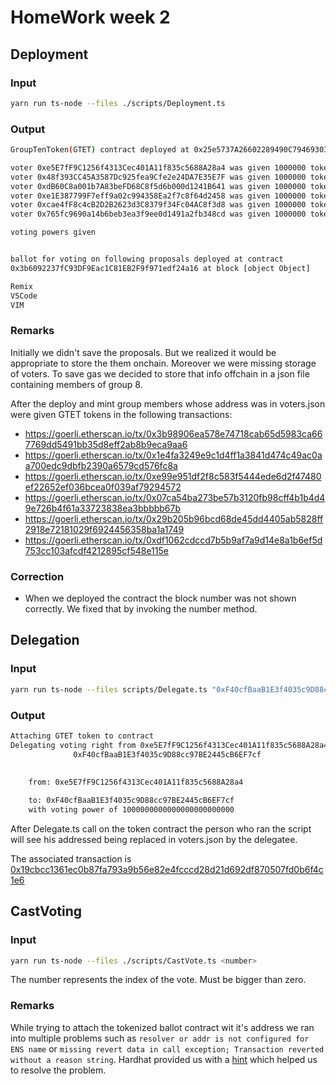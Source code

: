 # HomeWork week 2

## Deployment

### Input

```bash
yarn run ts-node --files ./scripts/Deployment.ts
```

### Output

```bash
GroupTenToken(GTET) contract deployed at 0x25e5737A26602289490C794693031D38973B023F

voter 0xe5E7fF9C1256f4313Cec401A11f835c5688A28a4 was given 1000000 tokens
voter 0x48f393CC45A3587Dc925fea9Cfe2e24DA7E35E7F was given 1000000 tokens
voter 0xdB60C8a001b7A83beFD68C8f5d6b000d1241B641 was given 1000000 tokens
voter 0xe1E387799F7eff9a02c994358Ea2f7c8f64d2458 was given 1000000 tokens
voter 0xcae4fF8c4cB2D2B2623d3C8379f34Fc04AC8f3d8 was given 1000000 tokens
voter 0x765fc9690a14b6beb3ea3f9ee0d1491a2fb348cd was given 1000000 tokens

voting powers given


ballot for voting on following proposals deployed at contract
0x3b6092237fC93DF9Eac1C81EB2F9f971edf24a16 at block [object Object]

Remix
VSCode
VIM
```                                                              

### Remarks

Initially we didn't save the proposals. But we realized it would be appropriate
to store the them onchain. Moreover we were missing storage of voters. To save
gas we decided to store that info offchain in a json file containing members of
group 8.

After the deploy and mint group members whose address was in voters.json were
given GTET tokens in the following transactions:

- https://goerli.etherscan.io/tx/0x3b98906ea578e74718cab65d5983ca667769dd5491bb35d8eff2ab8b9eca9aa6
- https://goerli.etherscan.io/tx/0x1e4fa3249e9c1d4ff1a3841d474c49ac0aa700edc9dbfb2390a6579cd576fc8a
- https://goerli.etherscan.io/tx/0xe99e951df2f8c583f5444ede6d2f47480ef22652ef036bcea0f039af79294572
- https://goerli.etherscan.io/tx/0x07ca54ba273be57b3120fb98cff4b1b4d49e726b4f61a33723838ea3bbbbb67b
- https://goerli.etherscan.io/tx/0x29b205b96bcd68de45dd4405ab5828ff2918e72181029f6924456358ba1a1749
- https://goerli.etherscan.io/tx/0xdf1062cdccd7b5b9af7a9d14e8a1b6ef5d753cc103afcdf4212895cf548e115e


### Correction

- When we deployed the contract the block number was not shown correctly. We
  fixed that by invoking the number method.

## Delegation

### Input

```bash
yarn run ts-node --files scripts/Delegate.ts "0xF40cfBaaB1E3f4035c9D88cc97BE2445cB6EF7cf"
```

### Output

```bash
Attaching GTET token to contract
Delegating voting right from 0xe5E7fF9C1256f4313Cec401A11f835c5688A28a4 to
              0xF40cfBaaB1E3f4035c9D88cc97BE2445cB6EF7cf
              
              
    from: 0xe5E7fF9C1256f4313Cec401A11f835c5688A28a4

    to: 0xF40cfBaaB1E3f4035c9D88cc97BE2445cB6EF7cf
    with voting power of 1000000000000000000000000
```

After Delegate.ts call on the token contract the person who ran the script will
see his addressed being replaced in voters.json by the delegatee.

The associated transaction is 
[0x19cbcc1361ec0b87fa793a9b56e82e4fcccd28d21d692df870507fd0b6f4c1e6](https://goerli.etherscan.io/tx/0x19cbcc1361ec0b87fa793a9b56e82e4fcccd28d21d692df870507fd0b6f4c1e6)


## CastVoting

### Input

```bash
yarn run ts-node --files ./scripts/CastVote.ts <number>
```
 
The number represents the index of the vote. Must be bigger than zero.


### Remarks

While trying to attach the tokenized ballot contract wit it's address we ran
into multiple problems such as `resolver or addr is not configured for ENS
name` or `missing revert data in call exception; Transaction reverted without a
reason string`. Hardhat provided us with a
[hint](https://docs.ethers.io/v5/troubleshooting/errors/#help-CALL_EXCEPTION)
which helped us to resolve the problem. 

